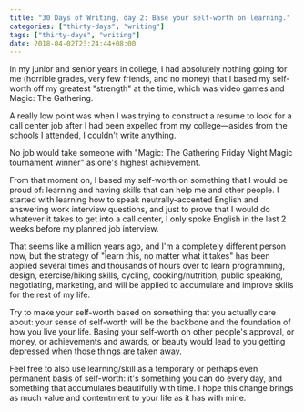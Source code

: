 ```yaml
---
title: "30 Days of Writing, day 2: Base your self-worth on learning."
categories: ["thirty-days", "writing"]
tags: ["thirty-days", "writing"]
date: 2018-04-02T23:24:44+08:00
---
```


In my junior and senior years in college, I had absolutely nothing going for me (horrible grades, very few friends, and no money) that I based my self-worth off my greatest "strength" at the time, which was video games and Magic: The Gathering.

A really low point was when I was trying to construct a resume to look for a call center job after I had been expelled from my college—asides from the schools I attended, I couldn't write anything.

No job would take someone with "Magic: The Gathering Friday Night Magic tournament winner" as one's highest achievement.

From that moment on, I based my self-worth on something that I would be proud of: learning and having skills that can help me and other people. I started with learning how to speak neutrally-accented English and answering work interview questions, and just to prove that I would do whatever it takes to get into a call center, I only spoke English in the last 2 weeks before my planned job interview.

That seems like a million years ago, and I'm a completely different person now, but the strategy of "learn this, no matter what it takes" has been applied several times and thousands of hours over to learn programming, design, exercise/hiking skills, cycling, cooking/nutrition, public speaking, negotiating, marketing, and will be applied to accumulate and improve skills for the rest of my life.

Try to make your self-worth based on something that you actually care about: your sense of self-worth will be the backbone and the foundation of how you live your life. Basing your self-worth on other people's approval, or money, or achievements and awards, or beauty would lead to you getting depressed when those things are taken away.

Feel free to also use learning/skill as a temporary or perhaps even permanent basis of self-worth: it's something you can do every day, and something that accumulates beautifully with time. I hope this change brings as much value and contentment to your life as it has with mine.
